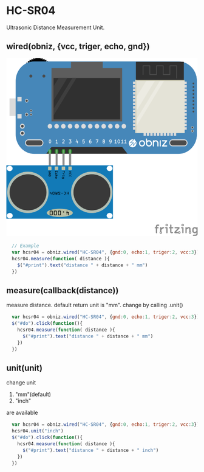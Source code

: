 # HC-SR04
Ultrasonic Distance Measurement Unit.


## wired(obniz, {vcc, triger, echo, gnd})

![photo of wired](./wired.png)
```javascript
  // Example
  var hcsr04 = obniz.wired("HC-SR04", {gnd:0, echo:1, triger:2, vcc:3});
  hcsr04.measure(function( distance ){
    $("#print").text("distance " + distance + " mm")
  })
```

## measure(callback(distance))
measure distance.
default return unit is "mm". change by calling .unit()
```javascript
  var hcsr04 = obniz.wired("HC-SR04", {gnd:0, echo:1, triger:2, vcc:3});
  $("#do").click(function(){
    hcsr04.measure(function( distance ){
      $("#print").text("distance " + distance + " mm")
    })
  })
```

## unit(unit)
change unit

1. "mm"(default)
2. "inch"

are available

```javascript
  var hcsr04 = obniz.wired("HC-SR04", {gnd:0, echo:1, triger:2, vcc:3});
  hcsr04.unit("inch")
  $("#do").click(function(){
    hcsr04.measure(function( distance ){
      $("#print").text("distance " + distance + " inch")
    })
  })
```